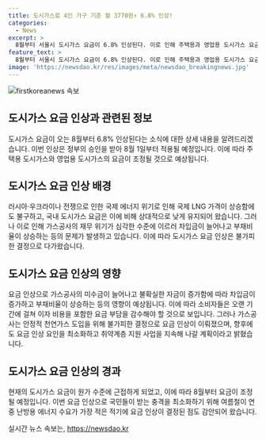 ```yaml
---
title: 도시가스료 4인 가구 기준 월 3770원↑ 6.8% 인상!
categories:
  - News
excerpt: >
  8월부터 서울시 도시가스 요금이 6.8% 인상된다. 이로 인해 주택용과 영업용 도시가스 요금이 모두 상승할 전망이며, 가스공사는 미수금 증가를 우려하고 있음. 국제 에너지 위기에 따른 원가 상승으로 2022년부터 요금이 40% 상승했으며, 이에 따른 미수금 문제와 재무 위기가 우려됨. 가스공사는 안정적 천연가스 도입을 위해 불가피한 결정이라며, 취약계층 지원을 지속하겠다고 전했다.
feature_text: >
  8월부터 서울시 도시가스 요금이 6.8% 인상된다. 이로 인해 주택용과 영업용 도시가스 요금이 모두 상승할 전망이며, 가스공사는 미수금 증가를 우려하고 있음. 국제 에너지 위기에 따른 원가 상승으로 2022년부터 요금이 40% 상승했으며, 이에 따른 미수금 문제와 재무 위기가 우려됨. 가스공사는 안정적 천연가스 도입을 위해 불가피한 결정이라며, 취약계층 지원을 지속하겠다고 전했다.
image: 'https://newsdao.kr/res/images/meta/newsdao_breakingnews.jpg'
---
```


<p><img src="https://newsdao.kr/res/images/meta/newsdao_breakingnews.jpg" alt="firstkoreanews 속보" /></p>

<h2 data-ke-size="size26">도시가스 요금 인상과 관련된 정보</h2>

<p data-ke-size="size16">도시가스 요금이 오는 8월부터 6.8% 인상된다는 소식에 대한 상세 내용을 알려드리겠습니다. 이번 인상은 정부의 승인을 받아 8월 1일부터 적용될 예정입니다. 이에 따라 주택용 도시가스와 영업용 도시가스의 요금이 조정될 것으로 예상됩니다.</p>

<h2 data-ke-size="size26">도시가스 요금 인상 배경</h2>

<p data-ke-size="size16">러시아·우크라이나 전쟁으로 인한 국제 에너지 위기로 인해 국제 LNG 가격이 상승함에도 불구하고, 국내 도시가스 요금은 이에 비해 상대적으로 낮게 유지되어 왔습니다. 그러나 이로 인해 가스공사의 재무 위기가 심각한 수준에 이르러 차입금이 늘어나고 부채비율이 상승하는 등의 문제가 발생하고 있습니다. 이에 따라 도시가스 요금 인상은 불가피한 결정으로 다가왔습니다.</p>

<h2 data-ke-size="size26">도시가스 요금 인상의 영향</h2>

<p data-ke-size="size16">요금 인상으로 가스공사의 미수금이 늘어나고 불확실한 자금이 증가함에 따라 차입금이 증가하고 부채비율이 상승하는 등의 영향이 예상됩니다. 이에 따라 소비자들은 오랜 기간에 걸쳐 이자 비용을 포함한 요금 부담을 감수해야 할 것으로 보입니다. 그러나 가스공사는 안정적 천연가스 도입을 위해 불가피한 결정으로 요금 인상이 이뤄졌으며, 향후에도 요금 인상 요인을 최소화하고 취약계층 지원 사업을 지속해 나갈 계획이라고 밝혔습니다.</p>

<h2 data-ke-size="size26">도시가스 요금 인상의 경과</h2>

<p data-ke-size="size16">현재의 도시가스 요금이 원가 수준에 근접하게 되었고, 이에 따라 8월부터 요금이 조정될 예정입니다. 이번 요금 인상으로 국민들이 받는 충격을 최소화하기 위해 여름철이 연중 난방용 에너지 수요가 가장 적은 적기에 요금 인상이 결정된 점도 감안되어 왔습니다.</p>
실시간 뉴스 속보는, <a href="https://newsdao.kr" rel="dofollow">https://newsdao.kr</a>


